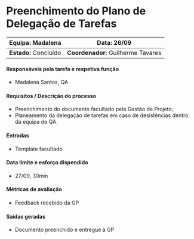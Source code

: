 # **Preenchimento do Plano de Delegação de Tarefas**

| **Equipa:** Madalena | **Data:** 26/09
| ------ | ------ | 
| **Estado:** Concluído |  **Coordenador:** Guilherme Tavares|

#### **Responsáveis pela tarefa e respetiva função**
  * Madalena Santos, QA
 
#### **Requisitos / Descrição do processo**
* Preenchimento do documento facultado pela Gestão de Projeto;
* Planeamento da delegação de tarefas em caso de desistências dentro da equipa de QA.

#### **Entradas**
* Template facultado

#### **Data limite e esforço dispendido**
* 27/09, 30min

#### **Métricas de avaliação**
* Feedback recebido da GP

#### **Saídas geradas**
* Documento preenchido e entregue à GP